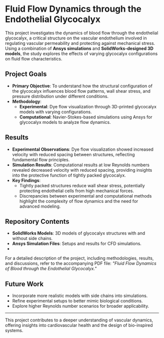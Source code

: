 # Fluid Flow Dynamics through the Endothelial Glycocalyx

This project investigates the dynamics of blood flow through the endothelial glycocalyx, a critical structure on the vascular endothelium involved in regulating vascular permeability and protecting against mechanical stress. Using a combination of **Ansys simulations** and **SolidWorks-designed 3D models**, the study explores the effects of varying glycocalyx configurations on fluid flow characteristics.

## Project Goals
- **Primary Objective**: To understand how the structural configuration of the glycocalyx influences blood flow patterns, wall shear stress, and pressure distribution under different conditions.
- **Methodology**: 
  - **Experimental**: Dye flow visualization through 3D-printed glycocalyx models with varying configurations.
  - **Computational**: Navier-Stokes-based simulations using Ansys for glycocalyx models to analyze flow dynamics.

## Results
- **Experimental Observations**: Dye flow visualization showed increased velocity with reduced spacing between structures, reflecting fundamental flow principles.
- **Simulation Results**: Computational results at low Reynolds numbers revealed decreased velocity with reduced spacing, providing insights into the protective function of tightly packed glycocalyx.
- **Key Findings**:
  - Tightly packed structures reduce wall shear stress, potentially protecting endothelial cells from high mechanical forces.
  - Discrepancies between experimental and computational methods highlight the complexity of flow dynamics and the need for advanced modeling.

## Repository Contents
- **SolidWorks Models**: 3D models of glycocalyx structures with and without side chains.
- **Ansys Simulation Files**: Setups and results for CFD simulations.
- 
For a detailed description of the project, including methodologies, results, and discussions, refer to the accompanying PDF file: *"Fluid Flow Dynamics of Blood through the Endothelial Glycocalyx."*

## Future Work
- Incorporate more realistic models with side chains into simulations.
- Refine experimental setups to better mimic biological conditions.
- Explore higher Reynolds number scenarios for broader applicability.

---

This project contributes to a deeper understanding of vascular dynamics, offering insights into cardiovascular health and the design of bio-inspired systems.
